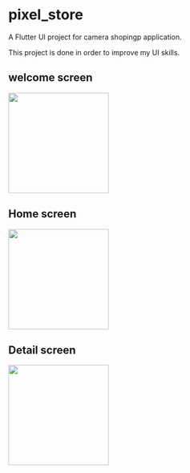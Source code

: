 # pixel_store

A Flutter UI project for camera shopingp application.



This project is done in order to improve my UI skills.

## welcome screen  
<img src="https://user-images.githubusercontent.com/60947300/162103901-7393ef5a-f8ce-4fad-a0d1-75ead351472c.png" width="200">


## Home screen
<img src="https://user-images.githubusercontent.com/60947300/162103909-62b30aa8-4e7a-419b-ad2d-4674b6fef2f3.png" width="200">

## Detail screen 
 <img src="https://user-images.githubusercontent.com/60947300/162103923-8d81cf06-077d-4afa-aa74-c37b071031ce.png" width="200">
